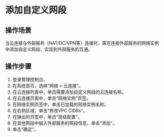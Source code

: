 # 添加自定义网段<a name="cc_03_0502"></a>

## 操作场景<a name="section859175818137"></a>

当云连接与外部服务（NAT/DC/VPN等）连接时，需在连接外部服务的网络实例中添加自定义网段，实现到外部服务的互通。

## 操作步骤<a name="section1124215141318"></a>

1.  登录管理控制台。
2.  在系统首页，选择“网络 \> 云连接”。
3.  在云连接列表中，单击需要添加自定义网段的云连接名称。
4.  在云连接页面中，单击“网络实例”页签。
5.  在网络实例页签中，单击已加载的网络实例名称。
6.  在右侧区域，单击“修改VPC CIDRs”。
7.  在弹出的页签中，单击“高级配置”。
8.  在其他网段中输入外部服务的网段信息，单击“添加”。
9.  单击“确定”。

